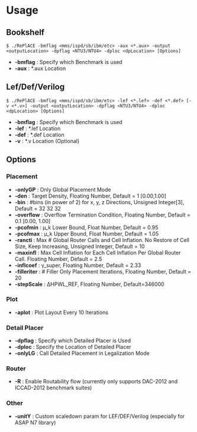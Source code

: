 # Usage
## Bookshelf    
    $ ./RePlACE -bmflag <mms/ispd/sb/ibm/etc> -aux <*.aux> -output <outputLocation> -dpflag <NTU3/NTU4> -dploc <dpLocation> [Options]
    
* __-bmflag__ : Specify which Benchmark is used
* __-aux__ : \*.aux Location

## Lef/Def/Verilog
    $ ./RePlACE -bmflag <mms/ispd/sb/ibm/etc> -lef <*.lef> -def <*.def> [-v <*.v>] -output <outputLocation> -dpflag <NTU3/NTU4> -dploc <dpLocation> [Options]

* __-bmflag__ : Specify which Benchmark is used
* __-lef__ : \*.lef Location
* __-def__ : \*.def Location
* __-v__ : \*.v Location (Optional)

## Options
### Placement
* __-onlyGP__ : Only Global Placement Mode
* __-den__ : Target Density, Floating Number, Default = 1 [0.00,1.00]
* __-bin__ : #bins (in power of 2) for x, y, z Directions, Unsigned Integer[3], Default = 32 32 32
* __-overflow__ : Overflow Termination Condition, Floating Number, Default = 0.1 [0.00, 1.00]
* __-pcofmin__ : µ_k Lower Bound, Float Number, Default = 0.95
* __-pcofmax__ : µ_k Upper Bound, Float Number, Default = 1.05
* __-rancti__     : Max # Global Router Calls and Cell Inflation. No Restore of Cell Size, Keep Increasing, Unsigned Integer, Default = 10
* __-maxinfl__    : Max Cell Inflation for Each Cell Inflation Per Global Router Call. Floating Number, Default = 2.5
* __-inflcoef__   : γ_super, Floating Number, Default = 2.33
* __-filleriter__ : # Filler Only Placement Iterations, Floating Number, Default = 20
* __-stepScale__  : ∆HPWL_REF, Floating Number, Default=346000

### Plot
* __-aplot__      : Plot Layout Every 10 Iterations

### Detail Placer
* __-dpflag__     : Specify which Detailed Placer is Used
* __-dploc__      : Specify the Location of Detailed Placer
* __-onlyLG__     : Call Detailed Placement in Legalization Mode

### Router
* __-R__          : Enable Routability flow (currently only supports DAC-2012 and ICCAD-2012 benchmark suites)

### Other
* __-unitY__      : Custom scaledown param for LEF/DEF/Verilog (especially for ASAP N7 library)
